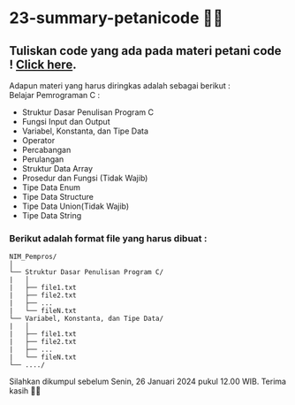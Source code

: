 # 23-summary-petanicode 🚀🚀

## Tuliskan code yang ada pada materi petani code ! [Click here](https://www.petanikode.com/tutorial/c/).


Adapun materi yang harus diringkas adalah sebagai berikut :<br>
Belajar Pemrograman C :
    <ul>
        <li>Struktur Dasar Penulisan Program C</li>
        <li>Fungsi Input dan Output</li>
        <li>Variabel, Konstanta, dan Tipe Data</li>
        <li>Operator</li>
        <li>Percabangan</li>
        <li>Perulangan</li>
        <li>Struktur Data Array</li>
        <li>Prosedur dan Fungsi (Tidak Wajib)</li>
        <li>Tipe Data Enum</li>
        <li>Tipe Data Structure</li>
        <li>Tipe Data Union(Tidak Wajib)</li>
        <li>Tipe Data String</li>
    </ul>

<h3>Berikut adalah format file yang harus dibuat :</h3>

```
NIM_Pempros/
│
└── Struktur Dasar Penulisan Program C/
|   │
|   ├── file1.txt
|   ├── file2.txt
|   ├── ...
|   └── fileN.txt
└── Variabel, Konstanta, dan Tipe Data/
|   │
|   ├── file1.txt
|   ├── file2.txt
|   ├── ...
|   └── fileN.txt
└── ..../
```
Silahkan dikumpul sebelum Senin, 26 Januari 2024 pukul 12.00 WIB. Terima kasih 🚀🚀


